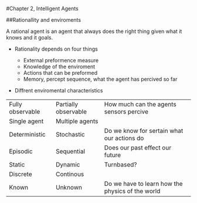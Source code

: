 #Chapter 2, Intelligent Agents

##Rationallity and enviroments

 A rational agent is an agent that always does the right thing given what it knows and it goals.

* Rationality depends on four things
  * External preformence measure
  * Knowledge of the enviroment
  * Actions that can be preformed
  * Memory, percept sequence, what the agent has percived so far

* Diffrent enviromental characteristics 

|   |   |   |
|---|---|---|
|Fully observable|Partially observable|How much can the agents sensors percive|
|Single agent|Multiple agents||
|Deterministic|Stochastic|Do we know for sertain what our actions do|
|Episodic|Sequential|Does our past effect our future|
|Static|Dynamic|Turnbased?|
|Discrete|Continous||
|Known|Unknown|Do we have to learn how the physics of the world|

